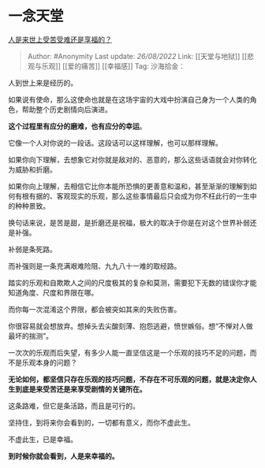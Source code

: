 # 一念天堂
[人是来世上受苦受难还是享福的？](https://www.zhihu.com/question/441241665/answer/2643892725)

> Author: #Anonymity
> Last update: *26/08/2022*
> Link: [[天堂与地狱]] [[悲观与乐观]] [[爱的痛苦]] [[幸福感]]
> Tag:
> 沙海拾金：

人到世上来是经历的。

如果说有使命，那么这使命也就是在这场宇宙的大戏中扮演自己身为一个人类的角色，帮助整个历史剧情向后演进。

**这个过程里有应分的磨难，也有应分的幸运**。

它像一个人对你说的一段话。这段话可以这样理解，也可以那样理解。

如果你向下理解，去想象它对你就是敌对的、恶意的，那么这些话语就会对你转化为威胁和折磨。

如果你向上理解，去相信它比你本能所恐惧的更善意和温和，甚至渐渐的理解到如何有根有据的、客观现实的乐观，那么这些事情最后只会成为你不枉此行的一生中的种种景致。

换句话来说，是苦是甜，是折磨还是祝福，极大的取决于你是在对这个世界补弱还是补强。

补弱是条死路。

而补强则是一条充满艰难险阻、九九八十一难的取经路。

踏实的乐观和自欺欺人之间的尺度极其的复杂和莫测，需要犯下无数的错误你才能知道角度、尺度和界限在哪。

而你每一次混淆这个界限，都会被突如其来的失败伤害。

你很容易就会想放弃。想掉头去尖酸刻薄、抱怨逃避，愤世嫉俗。想“不惮对人做最坏的揣测”。

一次次的乐观而后失望，有多少人能一直坚信这是一个乐观的技巧不足的问题，而不是乐观本身的问题？

**无论如何，都坚信只存在乐观的技巧问题，不存在不可乐观的问题，就是决定你人生到底是来受苦还是来享受剧情的关键所在。**

这条路难，但它是条活路，而且是可行的。

坚持住，到将来你会看到的，一切都有意义，而你不虚此生。

不虚此生，已是幸福。

**到时候你就会看到，人是来幸福的。**